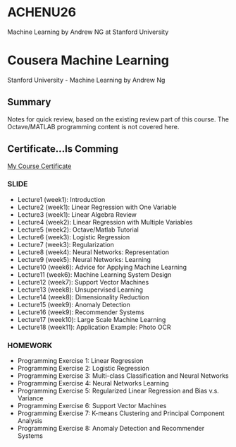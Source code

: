 # ACHENU26
 Machine Learning by Andrew NG at Stanford University


# Cousera Machine Learning
Stanford University - Machine Learning by Andrew Ng


## Summary

Notes for quick review, based on the existing review part of this course. The Octave/MATLAB programming content is not covered here.

## Certificate...Is Comming

[My Course Certificate](.pdf)

### SLIDE

- Lecture1 (week1): Introduction
- Lecture2 (week1): Linear Regression with One Variable
- Lecture3 (week1): Linear Algebra Review
- Lecture4 (week2): Linear Regression with Multiple Variables
- Lecture5 (week2): Octave/Matlab Tutorial
- Lecture6 (week3): Logistic Regression
- Lecture7 (week3): Regularization
- Lecture8 (week4): Neural Networks: Representation
- Lecture9 (week5): Neural Networks: Learning
- Lecture10 (week6): Advice for Applying Machine Learning
- Lecture11 (week6): Machine Learning System Design
- Lecture12 (week7): Support Vector Machines
- Lecture13 (week8): Unsupervised Learning
- Lecture14 (week8): Dimensionality Reduction
- Lecture15 (week9): Anomaly Detection
- Lecture16 (week9): Recommender Systems
- Lecture17 (week10): Large Scale Machine Learning
- Lecture18 (week11): Application Example: Photo OCR

### HOMEWORK 

- Programming Exercise 1: Linear Regression 
- Programming Exercise 2: Logistic Regression
- Programming Exercise 3: Multi-class Classification and Neural Networks 
- Programming Exercise 4: Neural Networks Learning
- Programming Exercise 5: Regularized Linear Regression and Bias v.s. Variance
- Programming Exercise 6: Support Vector Machines
- Programming Exercise 7: K-means Clustering and Principal Component Analysis
- Programming Exercise 8: Anomaly Detection and Recommender Systems
